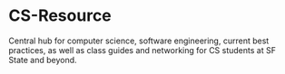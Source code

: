 # CS-Resource
Central hub for computer science, software engineering, current best practices, as well as class guides and networking for CS students at SF State and beyond.
